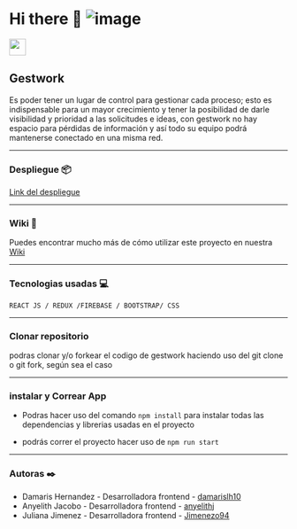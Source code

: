 # Hi there 👋 ![image](https://res.cloudinary.com/df90q7vvj/image/upload/v1649207772/GestWork/GestworkAzul_lfe7yf.svg)
<img src="https://res.cloudinary.com/df90q7vvj/image/upload/v1649207772/GestWork/GestworkAzul_lfe7yf.svg" style="width: 30px;" >

##  Gestwork
Es poder tener un lugar de control para gestionar cada proceso; esto es indispensable para un mayor crecimiento y tener la posibilidad de darle visibilidad y prioridad a las solicitudes e ideas, con gestwork no hay espacio para pérdidas de información y así todo su equipo podrá mantenerse
conectado en una misma red.

*********************

### Despliegue 📦

[Link del despliegue](https://gestwork-bad1b.web.app/landing)

*********************
### Wiki 📖

Puedes encontrar mucho más de cómo utilizar este proyecto en nuestra [Wiki](https://github.com/academia-geek/demo-day-projects-gestwork/wiki)

**********************
 ### Tecnologias usadas 💻

`REACT JS / REDUX /FIREBASE / BOOTSTRAP/ CSS`

*********************

### Clonar repositorio

podras clonar y/o forkear el codigo de gestwork haciendo uso del git clone o git fork, según sea el caso

*********************

### instalar y Correar  App

- Podras hacer uso del comando  `npm install` para instalar todas las dependencias y librerias usadas en el proyecto

- podrás correr el proyecto hacer uso de `npm run start`

**********************

### Autoras ✒️
* Damaris Hernandez - Desarrolladora frontend - [damarislh10](https://github.com/damarislh10)
* Anyelith Jacobo   - Desarrolladora frontend - [anyelithj](https://github.com/anyelithj)
* Juliana Jimenez   - Desarrolladora frontend - [Jimenezo94](https://github.com/Jimenezo94)

